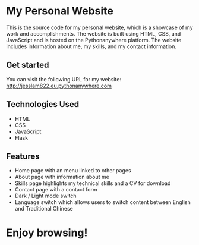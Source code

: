 # My Personal Website

This is the source code for my personal website, which is a showcase of my work and accomplishments. The website is built using HTML, CSS, and JavaScript and is hosted on the Pythonanywhere platform. The website includes information about me, my skills, and my contact information.

## Get started

You can visit the following URL for my website:
http://jesslam822.eu.pythonanywhere.com

## Technologies Used

- HTML
- CSS
- JavaScript
- Flask

## Features

- Home page with an menu linked to other pages
- About page with information about me
- Skills page highlights my technical skills and a CV for download
- Contact page with a contact form
- Dark / Light mode switch
- Language switch which allows users to switch content between English and Traditional Chinese

# Enjoy browsing!